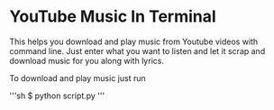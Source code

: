# YouTube Music In Terminal
This helps you download and play music from Youtube videos with command line.
Just enter what you want to listen and let it scrap and download music for you along with lyrics.

To download and play music just run

'''sh
$ python script.py
''' 
